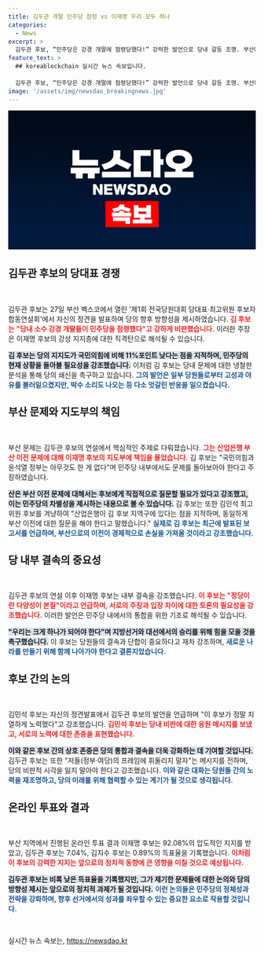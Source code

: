 ```yaml
---
title: 김두관 개딸 민주당 점령 vs 이재명 우리 모두 하나
categories:
  - News
excerpt: >
  김두관 후보, “민주당은 강경 개딸에 점령당했다!” 강력한 발언으로 당내 갈등 조명. 부산에서 열린 합동연설회에서 내부 문제와 정부를 비판하며 지지층 결속을 강조했다. 클릭을 유도하는 강렬한 연설 내용!
feature_text: >
  ## koreablockchain 실시간 뉴스 속보입니다.

  김두관 후보, “민주당은 강경 개딸에 점령당했다!” 강력한 발언으로 당내 갈등 조명. 부산에서 열린 합동연설회에서 내부 문제와 정부를 비판하며 지지층 결속을 강조했다. 클릭을 유도하는 강렬한 연설 내용!
image: '/assets/img/newsdao_breakingnews.jpg'
---
```


<p><img src="/assets/img/newsdao_breakingnews.jpg" alt="koreablockchain 속보" /></p>

<h2 data-ke-size="size26">김두관 후보의 당대표 경쟁</h2>

<p data-ke-size="size16">&nbsp;</p>

<p>김두관 후보는 27일 부산 벡스코에서 열린 '제1회 전국당원대회 당대표·최고위원 후보자 합동연설회'에서 자신의 정견을 발표하며 당의 향후 방향성을 제시하였습니다. <b><span style="color: #ee2323;">김 후보는 "당내 소수 강경 개딸들이 민주당을 점령했다"고 강하게 비판했습니다.</span></b> 이러한 주장은 이재명 후보의 강성 지지층에 대한 직격탄으로 해석될 수 있습니다. </p>

<p><b><span style="background-color: #21538527;">김 후보는 당의 지지도가 국민의힘에 비해 11%포인트 낮다는 점을 지적하며, 민주당의 현재 상황을 돌아볼 필요성을 강조했습니다.</span></b> 이처럼 김 후보는 당내 문제에 대한 냉철한 분석을 통해 당의 쇄신을 촉구하고 있습니다. <b><span style="color: #1a5490;">그의 발언은 일부 당원들로부터 고성과 야유를 불러일으켰지만, 박수 소리도 나오는 등 다소 엇갈린 반응을 일으켰습니다.</span></b> </p>

<h2 data-ke-size="size26">부산 문제와 지도부의 책임</h2>

<p data-ke-size="size16">&nbsp;</p>

<p>부산 문제는 김두관 후보의 연설에서 핵심적인 주제로 다뤄졌습니다. <b><span style="color: #ee2323;">그는 산업은행 부산 이전 문제에 대해 이재명 후보의 지도부에 책임을 물었습니다.</span></b> 김 후보는 "국민의힘과 윤석열 정부는 아무것도 한 게 없다"며 민주당 내부에서도 문제를 돌아보아야 한다고 주장하였습니다. </p>

<p><b><span style="background-color: #21538527;">산은 부산 이전 문제에 대해서는 후보에게 직접적으로 질문할 필요가 있다고 강조했고, 이는 민주당의 차별성을 제시하는 내용으로 볼 수 있습니다.</span></b> 김 후보는 또한 김민석 최고위원 후보를 겨냥하여 "산업은행이 김 후보 지역구에 있다는 점을 지적하며, 동일하게 부산 이전에 대한 질문을 해야 한다고 말했습니다." <b><span style="color: #1a5490;">실제로 김 후보는 최근에 발표된 보고서를 언급하며, 부산으로의 이전이 경제적으로 손실을 가져올 것이라고 강조했습니다.</span></b></p>

<h2 data-ke-size="size26">당 내부 결속의 중요성</h2>

<p data-ke-size="size16">&nbsp;</p>

<p>김두관 후보의 연설 이후 이재명 후보는 내부 결속을 강조했습니다. <b><span style="color: #ee2323;">이 후보는 "정당이란 다양성이 본질"이라고 언급하며, 서로의 주장과 입장 차이에 대한 토론의 필요성을 강조했습니다.</span></b> 이러한 발언은 민주당 내에서의 통합을 위한 기조로 해석될 수 있습니다. </p>

<p><b><span style="background-color: #21538527;">"우리는 크게 하나가 되어야 한다"며 지방선거와 대선에서의 승리를 위해 힘을 모을 것을 촉구했습니다.</span></b> 이 후보는 당원들의 결속과 단합이 중요하다고 재차 강조하며, <b><span style="color: #1a5490;">새로운 나라를 만들기 위해 함께 나아가야 한다고 결론지었습니다.</span></b> </p>

<h2 data-ke-size="size26">후보 간의 논의</h2>

<p data-ke-size="size16">&nbsp;</p>

<p>김민석 후보는 자신의 정견발표에서 김두관 후보의 발언을 언급하며 "이 후보가 정말 치열하게 노력했다"고 강조했습니다. <b><span style="color: #ee2323;">김민석 후보는 당내 비판에 대한 응원 메시지를 보냈고, 서로의 노력에 대한 존중을 표현했습니다.</span></b> </p>

<p><b><span style="background-color: #21538527;">이와 같은 후보 간의 상호 존중은 당의 통합과 결속을 더욱 강화하는 데 기여할 것입니다.</span></b> 김두관 후보는 또한 "저들(정부·여당)의 프레임에 휘둘리지 말자"는 메시지를 전하며, 당의 비판적 시각을 잃지 말아야 한다고 강조했습니다. <b><span style="color: #1a5490;">이와 같은 대화는 당원들 간의 노력을 재조명하고, 당의 미래를 위해 협력할 수 있는 계기가 될 것으로 생각됩니다.</span></b></p>

<h2 data-ke-size="size26">온라인 투표와 결과</h2>

<p data-ke-size="size16">&nbsp;</p>

<p>부산 지역에서 진행된 온라인 투표 결과 이재명 후보는 92.08%의 압도적인 지지를 받았고, 김두관 후보는 7.04%, 김지수 후보는 0.89%의 득표율을 기록했습니다. <b><span style="color: #ee2323;">이처럼 이 후보의 강력한 지지는 앞으로의 정치적 동향에 큰 영향을 미칠 것으로 예상됩니다.</span></b> </p>

<p><b><span style="background-color: #21538527;">김두관 후보는 비록 낮은 득표율을 기록했지만, 그가 제기한 문제들에 대한 논의와 당의 방향성 제시는 앞으로의 정치적 과제가 될 것입니다.</span></b> <b><span style="color: #1a5490;">이런 논의들은 민주당의 정체성과 전략을 강화하며, 향후 선거에서의 성과를 좌우할 수 있는 중요한 요소로 작용할 것입니다.</span></b> </p>

<p data-ke-size="size16">&nbsp;</p>
실시간 뉴스 속보는, <a href="https://newsdao.kr" rel="dofollow">https://newsdao.kr</a>


